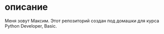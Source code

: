 # описание
Меня зовут Максим. Этот репозиторий создан под домашки для курса Python Developer, Basic.
